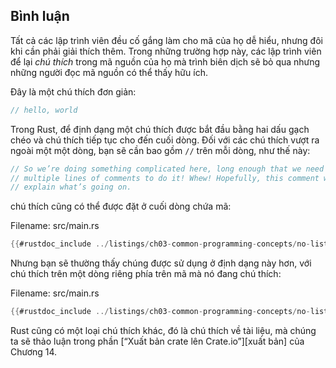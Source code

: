 ## Bình luận

Tất cả các lập trình viên đều cố gắng làm cho mã của họ dễ hiểu, nhưng đôi khi
cần phải giải thích thêm. Trong những trường hợp này, các lập trình viên để lại
*chú thích* trong mã nguồn của họ mà trình biên dịch sẽ bỏ qua nhưng những người
đọc mã nguồn có thể thấy hữu ích.

Đây là một chú thích đơn giản:

```rust
// hello, world
```

Trong Rust, để định dạng một chú thích được bắt đầu bằng hai dấu gạch chéo và
chú thích tiếp tục cho đến cuối dòng. Đối với các chú thích vượt ra ngoài một
một dòng, bạn sẽ cần bao gồm `//` trên mỗi dòng, như thế này:

```rust
// So we’re doing something complicated here, long enough that we need
// multiple lines of comments to do it! Whew! Hopefully, this comment will
// explain what’s going on.
```

chú thích cũng có thể được đặt ở cuối dòng chứa mã:

<span class="filename">Filename: src/main.rs</span>

```rust
{{#rustdoc_include ../listings/ch03-common-programming-concepts/no-listing-24-comments-end-of-line/src/main.rs}}
```

Nhưng bạn sẽ thường thấy chúng được sử dụng ở định dạng này hơn, với chú thích
trên một dòng riêng phía trên mã mà nó đang chú thích:

<span class="filename">Filename: src/main.rs</span>

```rust
{{#rustdoc_include ../listings/ch03-common-programming-concepts/no-listing-25-comments-above-line/src/main.rs}}
```

Rust cũng có một loại chú thích khác, đó là chú thích về tài liệu, mà chúng ta
sẽ thảo luận trong phần [“Xuất bản crate lên Crate.io”][xuất bản]<!-- bỏ qua -->
của Chương 14.

[publishing]: ch14-02-publishing-to-crates-io.html
